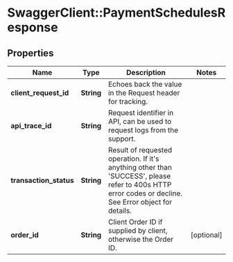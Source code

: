 # SwaggerClient::PaymentSchedulesResponse

## Properties
Name | Type | Description | Notes
------------ | ------------- | ------------- | -------------
**client_request_id** | **String** | Echoes back the value in the Request header for tracking. | 
**api_trace_id** | **String** | Request identifier in API, can be used to request logs from the support. | 
**transaction_status** | **String** | Result of requested operation. If it&#39;s anything other than &#39;SUCCESS&#39;, please refer to 400s HTTP error codes or decline. See Error object for details. | 
**order_id** | **String** | Client Order ID if supplied by client, otherwise the Order ID. | [optional] 


